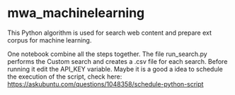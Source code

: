 # mwa_machinelearning
This Python algorithm is used for search web content and prepare ext corpus for machine learning.


One notebook combine all the steps together.
The file run_search.py performs the Custom search and creates a .csv file for each search. 
Before running it edit the API_KEY variable.
Maybe it is a good a idea to schedule the execution of the script, check here: https://askubuntu.com/questions/1048358/schedule-python-script

